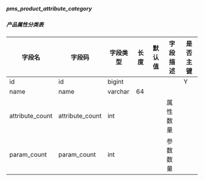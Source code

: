 
##### pms_product_attribute_category
##### 产品属性分类表
|字段名|字段码|字段类型|长度|默认值|字段描述|是否主键|
|----|----|----|----|----|----|----|
|id|id|bigint||||Y|
|name|name|varchar|64||||
|attribute_count|attribute_count|int|||属性数量||
|param_count|param_count|int|||参数数量||
